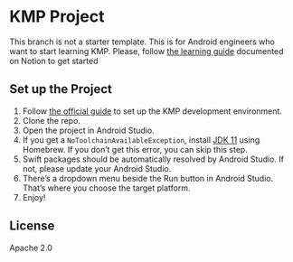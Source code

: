 # KMP Project

This branch is not a starter template. This is for Android engineers who want to start learning KMP. Please, follow [the learning guide](https://www.notion.so/KMP-Learning-Guide-206fc55144a1805abeb4e2463a571194) documented on Notion to get started

## Set up the Project
1. Follow [the official guide](https://www.jetbrains.com/help/kotlin-multiplatform-dev/quickstart.html#set-up-the-environment) to set up the KMP development environment.
2. Clone the repo.
3. Open the project in Android Studio.
4. If you get a `NoToolchainAvailableException`, install [JDK 11](https://formulae.brew.sh/cask/zulu@11) using Homebrew. If you don’t get this error, you can skip this step.
5. Swift packages should be automatically resolved by Android Studio. If not, please update your Android Studio.
6. There’s a dropdown menu beside the Run button in Android Studio. That’s where you choose the target platform.
7. Enjoy!

## License
Apache 2.0